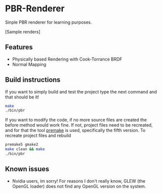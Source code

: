 # PBR-Renderer
Sinple PBR renderer for learning purposes. 

[Sample renders]

## Features
* Physically based Rendering with Cook-Torrance BRDF
* Normal Mapping
## Build instructions
If you want to simply build and test the project type the next command and that should be it!
``` bash
make
./bin/pbr
```
If you want to modify the code, if no more source files are created the before method would work fine. If not, project files need to be recreated, and for that the tool [premake](https://premake.github.io/) is used, specifically the fifth version. To recreate project files and rebuild 
```bash
premake5 gmake2
make clean && make
./bin/pbr
```
## Known issues
* Nvidia users, im sorry! For reasons I don't really know, GLEW (the OpenGL loader) does not find any OpenGL version on the system. 
